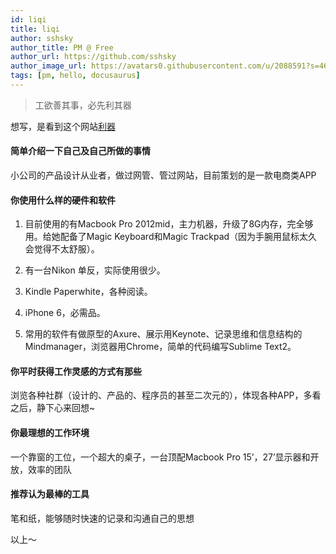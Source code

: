 ```yaml
---
id: liqi
title: liqi
author: sshsky
author_title: PM @ Free
author_url: https://github.com/sshsky
author_image_url: https://avatars0.githubusercontent.com/u/2088591?s=460&v=4
tags: [pm, hello, docusaurus]
---
```


> 工欲善其事，必先利其器

想写，是看到这个网站[利器](https://liqi.io/)

<!--truncate-->

#### 简单介绍一下自己及自己所做的事情

小公司的产品设计从业者，做过网管、管过网站，目前策划的是一款电商类APP

#### 你使用什么样的硬件和软件

1. 目前使用的有Macbook Pro 2012mid，主力机器，升级了8G内存，完全够用。给她配备了Magic Keyboard和Magic Trackpad（因为手腕用鼠标太久会觉得不太舒服）。

2. 有一台Nikon 单反，实际使用很少。

3. Kindle Paperwhite，各种阅读。

4. iPhone 6，必需品。

5. 常用的软件有做原型的Axure、展示用Keynote、记录思维和信息结构的Mindmanager，浏览器用Chrome，简单的代码编写Sublime Text2。

#### 你平时获得工作灵感的方式有那些

浏览各种社群（设计的、产品的、程序员的甚至二次元的），体现各种APP，多看之后，静下心来回想~

#### 你最理想的工作环境

一个靠窗的工位，一个超大的桌子，一台顶配Macbook Pro 15’，27’显示器和开放，效率的团队

#### 推荐认为最棒的工具

笔和纸，能够随时快速的记录和沟通自己的思想

以上～
